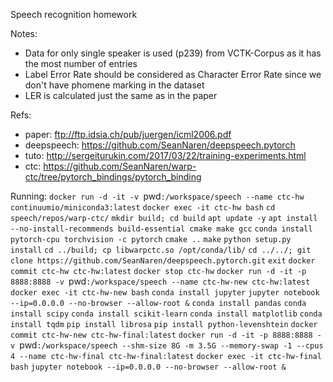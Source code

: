 Speech recognition homework

Notes:
* Data for only single speaker is used (p239) from VCTK-Corpus as it has the most number of entries
* Label Error Rate should be considered as Character Error Rate since we don't have phomene marking in the dataset
* LER is calculated just the same as in the paper

Refs:
* paper: ftp://ftp.idsia.ch/pub/juergen/icml2006.pdf
* deepspeech: https://github.com/SeanNaren/deepspeech.pytorch
* tuto: http://sergeiturukin.com/2017/03/22/training-experiments.html
* ctc: https://github.com/SeanNaren/warp-ctc/tree/pytorch_bindings/pytorch_binding

Running:
`docker run -d -it -v `pwd`:/workspace/speech --name ctc-hw continuumio/miniconda3:latest`
`docker exec -it ctc-hw bash`
`cd speech/repos/warp-ctc/`
`mkdir build; cd build`
`apt update -y`
`apt install --no-install-recommends build-essential cmake make gcc`
`conda install pytorch-cpu torchvision -c pytorch`
`cmake ..`
`make`
`python setup.py install`
`cd ../build; cp libwarpctc.so /opt/conda/lib/`
`cd ../../; git clone https://github.com/SeanNaren/deepspeech.pytorch.git`
`exit`
`docker commit ctc-hw ctc-hw:latest`
`docker stop ctc-hw`
`docker run -d -it -p 8888:8888 -v `pwd`:/workspace/speech --name ctc-hw-new ctc-hw:latest`
`docker exec -it ctc-hw-new bash`
`conda install jupyter`
`jupyter notebook --ip=0.0.0.0 --no-browser --allow-root &`
`conda install pandas`
`conda install scipy`
`conda install scikit-learn`
`conda install matplotlib`
`conda install tqdm`
`pip install librosa`
`pip install python-levenshtein`
`docker commit ctc-hw-new ctc-hw-final:latest`
`docker run -d -it -p 8888:8888 -v `pwd`:/workspace/speech --shm-size 8G -m 3.5G --memory-swap -1 --cpus 4 --name ctc-hw-final ctc-hw-final:latest`
`docker exec -it ctc-hw-final bash`
`jupyter notebook --ip=0.0.0.0 --no-browser --allow-root &`
